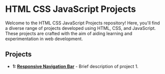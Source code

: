 # HTML CSS JavaScript Projects

Welcome to the HTML CSS JavaScript Projects repository! Here, you'll find a diverse range of projects developed using HTML, CSS, and JavaScript. These projects are crafted with the aim of aiding learning and experimentation in web development.

## Projects

- **1: [Responsive Navigation Bar](project1/)** - Brief description of project 1.

